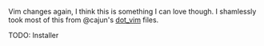 Vim changes again, I think this is something I can love though.  I shamlessly
took most of this from @cajun's [dot_vim](https://github.com/cajun/dot_vim)
files.

TODO:  Installer